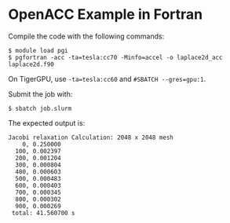 # OpenACC Example in Fortran

Compile the code with the following commands:

```
$ module load pgi
$ pgfortran -acc -ta=tesla:cc70 -Minfo=accel -o laplace2d_acc laplace2d.f90
```

On TigerGPU, use `-ta=tesla:cc60` and `#SBATCH --gres=gpu:1`.

Submit the job with:

```
$ sbatch job.slurm
```

The expected output is:

```
Jacobi relaxation Calculation: 2048 x 2048 mesh
    0, 0.250000
  100, 0.002397
  200, 0.001204
  300, 0.000804
  400, 0.000603
  500, 0.000483
  600, 0.000403
  700, 0.000345
  800, 0.000302
  900, 0.000269
 total: 41.560700 s
```
